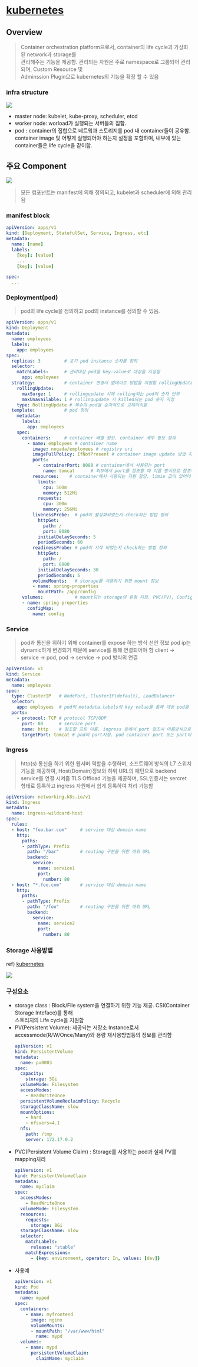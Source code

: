 # [kubernetes](https://kubernetes.io/docs)

## Overview
> Container orchestration platform으로서, container의 life cycle과 가상화된 network과 storage를  
> 관리해주는 기능을 제공함.
> 관리되는 자원은 주로 namespace로 그룹되어 관리 되며, Custom Resource 및   
> Adminssion Plugin으로 kubernetes의 기능을 확장 할 수 있음

### infra structure

![](img/2021-04-20-22-07-42.png)
* master node: kubelet, kube-proxy, scheduler, etcd
* worker node: worload가 실행되는 서버들의 집합.
* pod : container의 집합으로 네트웍과 스토리지를 pod 내 container들이 공유함.  
  container image 및 어떻게 실행되어야 하는지 설정을 포함하며, 내부에 있는 container들은 life cycle을 같이함.

## 주요 Component
[![](https://mermaid.ink/img/eyJjb2RlIjoiZ3JhcGggTFJcbiAgY2xpZW50IC0uIGh0dHAvaHR0cHMgLi0-IGluZ3Jlc3NcbiAgc3ViZ3JhcGggY2x1c3RlclxuICBpbmdyZXNzIC0tIGh0dHAgLS0-IHNlcnZpY2VcbiAgc2VydmljZSAtLT4gYyhwb2QjMSkgJiBkKHBvZCMyKVxuICBkZXBsb3ltZW50LS0tIHxjb250cm9sfGMocG9kIzEpICYgZChwb2QjMilcbiAgQShbY29uZmlnbWFwXSkgLS4gaW5qZWN0IGRhdGEgLi0-ZGVwbG95bWVudFxuICBlbmRcbiIsIm1lcm1haWQiOnt9LCJ1cGRhdGVFZGl0b3IiOmZhbHNlfQ)](https://mermaid-js.github.io/mermaid-live-editor/#/edit/eyJjb2RlIjoiZ3JhcGggTFJcbiAgY2xpZW50IC0uIGh0dHAvaHR0cHMgLi0-IGluZ3Jlc3NcbiAgc3ViZ3JhcGggY2x1c3RlclxuICBpbmdyZXNzIC0tIGh0dHAgLS0-IHNlcnZpY2VcbiAgc2VydmljZSAtLT4gYyhwb2QjMSkgJiBkKHBvZCMyKVxuICBkZXBsb3ltZW50LS0tIHxjb250cm9sfGMocG9kIzEpICYgZChwb2QjMilcbiAgQShbY29uZmlnbWFwXSkgLS4gaW5qZWN0IGRhdGEgLi0-ZGVwbG95bWVudFxuICBlbmRcbiIsIm1lcm1haWQiOnt9LCJ1cGRhdGVFZGl0b3IiOmZhbHNlfQ)

> 모든 컴포넌트는 manifest에 의해 정의되고, kubelet과 scheduler에 의해 관리됨

### manifest block
```yaml
apiVersion: apps/v1
kind: [Deployment, StatefulSet, Service, Ingress, etc]
metadata:
  name: [name]
  labels:
    [key]: [value]
    ...
    [key]: [value]

spec:
  ...
```


###
### Deployment(pod)
> pod의 life cycle을 정의하고 pod의 instance를 정의할 수 있음.

```yaml
apiVersion: apps/v1
kind: Deployment
metadata:
  name: employees
  labels:
    app: employees
spec:
  replicas: 3         # 초기 pod instance 숫자를 정의
  selector:
    matchLabels:      # 관리대상 pod을 key:value로 대상을 지정함
      app: employees
  strategy:           # container 변경시 업데이트 방법을 지정함 rollingUpdate/Recreate
    rollingUpdate:
      maxSurge: 1     # rollingupdate 시에 rolling되는 pod의 숫자 단위
      maxUnavailable: 1 # rollingupdate 시 killed되는 pod 숫자 지정
    type: RollingUpdate # 복수의 pod을 순차적으로 교체처리함
  template:           # pod 정의
    metadata:
      labels:
        app: employees
    spec:
      containers:     # container 배열 정보. container 세부 정보 정의
        - name: employees # container name
          image: nogada/employees # registry uri
          imagePullPolicy: IfNotPresent # container image update 방법 지정
          ports:
            - containerPort: 8080 # container에서 사용되는 port
              name: tomcat      # 외부에서 port를 참조할 때 이름 방식으로 참조하기 위한 선언
          resources:    # container에서 사용되는 자원 할당. limie 값이 있어야 autoscale을 사용할 수 있음
            limits:
              cpu: 500m
              memory: 512Mi
            requests:
              cpu: 300m
              memory: 256Mi
          livenessProbe:  # pod이 활성화되었는지 check하는 방법 정의
            httpGet:
              path: /
              port: 8080
            initialDelaySeconds: 5
            periodSeconds: 60
          readinessProbe: # pod이 시작 되었는지 check하는 방법 정의
            httpGet:
              path: /
              port: 8080
            initialDelaySeconds: 30
            periodSeconds: 5
          volumeMounts:   # storage를 사용하기 위한 mount 정보
          - name: spring-properties
            mountPath: /app/config
      volumes:            # mount되는 storage의 유형 지정. PVC(PV), Configmap, Secret
      - name: spring-properties
        configMap:
          name: config
```


### Service
> pod과 통신을 위하기 위해 container를 expose 하는 방식 선언 정보
> pod ip는 dynamic하게 변경되기 때문에 service를 통해 연결되어야 함
> client -> service -> pod, pod -> service -> pod 방식의 연결

```yaml
apiVersion: v1
kind: Service
metadata:
  name: employees
spec:
  type: ClusterIP   # NodePort, ClusterIP(default), LoadBalancer
  selector:
    app: employees  # pod의 metadata.labels의 key value를 통해 대상 pod을 선택함.
  ports:
    - protocol: TCP # protocol TCP/UDP
      port: 80      # service port
      name: http    # 참조할 포트 이름. ingress 등에서 port 참조시 이름방식으로 사용됨
      targetPort: tomcat # pod의 port지정. pod container port 또는 port이름으로 지정
```

### Ingress
> http(s) 통신을 하기 위한 웹서버 역할을 수행하며, 소프트웨어 방식의 L7 스위치 기능을 제공하여,
> Host(Domain)정보와 하위 URL의 패턴으로 backend service를 연결 시켜줌
> TLS Offload 기능을 제공하며, SSL인증서는 sercret 형태로 등록하고 ingress 자원에서 쉽게 등록하여 처리 가능함

```yaml
apiVersion: networking.k8s.io/v1
kind: Ingress
metadata:
  name: ingress-wildcard-host
spec:
  rules:
  - host: "foo.bar.com"     # service 대상 domain name
    http:
      paths:
      - pathType: Prefix
        path: "/bar"        # routing 구분을 위한 하위 URL
        backend:
          service:
            name: service1
            port:
              number: 80
  - host: "*.foo.com"       # service 대상 domain name
    http:
      paths:
      - pathType: Prefix
        path: "/foo"        # routing 구분을 위한 하위 URL
        backend:
          service:
            name: service2
            port:
              number: 80

```

### Storage 사용방법
ref) [kubernetes](https://kubernetes.io/docs/concepts/storage/persistent-volumes/)

[![](https://mermaid.ink/img/eyJjb2RlIjoiZ3JhcGggTFJcbiAgQVtjbGllbnRdIC0tPiBCW3NlcnZpY2VdXG4gIEIgLS0-IENbcG9kXVxuICBDIC0tPnx2b2x1bWUgbW91bnR8IERbcHZjXVxuICBFW3B2XSAtLiBwcm92aXNpb24gLi0-IERcbiAgRSAtLiBzcGVjIC4tPiBGW3N0b3JhZ2UgY2xhc3NdIiwibWVybWFpZCI6eyJ0aGVtZSI6ImRlZmF1bHQifSwidXBkYXRlRWRpdG9yIjpmYWxzZX0)](https://mermaid-js.github.io/mermaid-live-editor/#/edit/eyJjb2RlIjoiZ3JhcGggTFJcbiAgQVtjbGllbnRdIC0tPiBCW3NlcnZpY2VdXG4gIEIgLS0-IENbcG9kXVxuICBDIC0tPnx2b2x1bWUgbW91bnR8IERbcHZjXVxuICBFW3B2XSAtLiBwcm92aXNpb24gLi0-IERcbiAgRSAtLiBzcGVjIC4tPiBGW3N0b3JhZ2UgY2xhc3NdIiwibWVybWFpZCI6eyJ0aGVtZSI6ImRlZmF1bHQifSwidXBkYXRlRWRpdG9yIjpmYWxzZX0)

### 구성요소

* storage class : Block/File system을 연결하기 위한 기능 제공. CSI(Container Storage Inteface)를 통해  
  스토리지의 Life cycle을 지원함
* PV(Persistent Volume): 제공되는 저장소 Instance로서 accessmode(R/W/Once/Many)와 용량 재사용방법등의 정보를 관리함  
  ```yaml
  apiVersion: v1
  kind: PersistentVolume
  metadata:
    name: pv0003
  spec:
    capacity:
      storage: 5Gi
    volumeMode: Filesystem
    accessModes:
      - ReadWriteOnce
    persistentVolumeReclaimPolicy: Recycle
    storageClassName: slow
    mountOptions:
      - hard
      - nfsvers=4.1
    nfs:
      path: /tmp
      server: 172.17.0.2
  ```
* PVC(Persistent Volume Claim) : Storage를 사용하는 pod과 실제 PV를 mapping처리  
  ```yaml
  apiVersion: v1
  kind: PersistentVolumeClaim
  metadata:
    name: myclaim
  spec:
    accessModes:
      - ReadWriteOnce
    volumeMode: Filesystem
    resources:
      requests:
        storage: 8Gi
    storageClassName: slow
    selector:
      matchLabels:
        release: "stable"
      matchExpressions:
        - {key: environment, operator: In, values: [dev]}
  ```
* 사용예  
  ```yaml
  apiVersion: v1
  kind: Pod
  metadata:
    name: mypod
  spec:
    containers:
      - name: myfrontend
        image: nginx
        volumeMounts:
        - mountPath: "/var/www/html"
          name: mypd
    volumes:
      - name: mypd
        persistentVolumeClaim:
          claimName: myclaim
  ```

